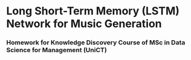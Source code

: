 # Long Short-Term Memory (LSTM) Network for Music Generation

### Homework for Knowledge Discovery Course of MSc in Data Science for Management (UniCT)
